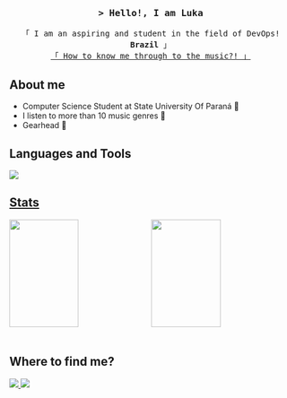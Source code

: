 <!-- Intro  -->
<h3 align="center">
        <samp>&gt; Hello!, I am
                <b><a target="_blank">Luka</a></b>
        </samp>
</h3>

<p align="center"> 
  <samp>
    「 I am an aspiring and student in the field of DevOps! <b>Brazil</b> 」
    <br>
    <a href="https://soundcloud.com/paulista_do_evo_vii/sets/tipo-isso-tlgd">「 How to know me through to the music?! 」</a>
  </samp>
</p>


<!-- About me -->
<h2 align="left">About me</h2>

- Computer Science Student at State University Of Paraná :blue_book:
- I listen to more than 10 music genres :musical_note:
- Gearhead :car:

<!-- Languages and Tools -->
<h2 align="left">Languages and Tools</h2>
<a href="https://skillicons.dev">
<img src="https://skillicons.dev/icons?i=java,py,c,js,vscode,bash,linux,arch,docker,kubernetes,githubactions,prometheus,grafana,aws,googlecloud,azure,mongodb,postman,figma"/>


<!-- Stats -->
<h2>Stats</h2>

<a> 
    <a href="https://github.com/LukaZSH"><img src="https://denvercoder1-github-readme-stats.vercel.app/api?username=LukaZSH&show_icons=true&count_private=true&theme=react&border_color=7F3FBF&bg_color=0D1117&title_color=F85D7F&icon_color=F8D866" height="192px" width="49.5%"/></a>
  <a href="https://github.com/LukaZSH"><img src="https://denvercoder1-github-readme-stats.vercel.app/api/top-langs/?username=LukaZSH&langs_count=8&layout=compact&theme=react&border_color=7F3FBF&bg_color=0D1117&title_color=F85D7F&icon_color=F8D866" height="192px" width="49.5%"/></a>
  
  <br/>
</a>
<br/>

<!-- Medias -->
<h2>Where to find me?</h2>
<p align="left">
 <a href="https://linkedin.com/in/luka-alves" target="_blank">
  <img src="https://img.shields.io/badge/LinkedIn-0077B5?style=for-the-badge&logo=linkedin&logoColor=white"/>
 </a>
 <a href="https://instagram.com/luka.zsh" target="_blank">
  <img src="https://img.shields.io/badge/Instagram-fe4164?style=for-the-badge&logo=instagram&logoColor=white"/>
 </a> 
</p>
